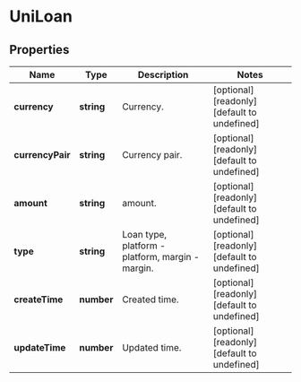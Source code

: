 # UniLoan

## Properties

Name | Type | Description | Notes
------------ | ------------- | ------------- | -------------
**currency** | **string** | Currency. | [optional] [readonly] [default to undefined]
**currencyPair** | **string** | Currency pair. | [optional] [readonly] [default to undefined]
**amount** | **string** | amount. | [optional] [readonly] [default to undefined]
**type** | **string** | Loan type, platform - platform, margin - margin. | [optional] [readonly] [default to undefined]
**createTime** | **number** | Created time. | [optional] [readonly] [default to undefined]
**updateTime** | **number** | Updated time. | [optional] [readonly] [default to undefined]


